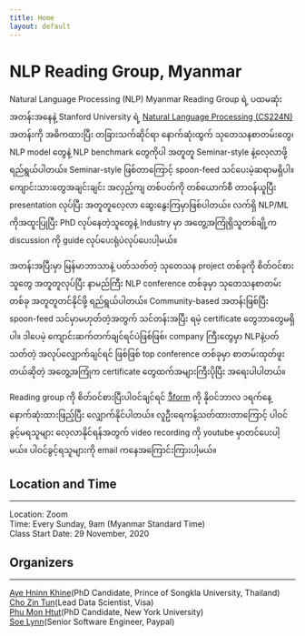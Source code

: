 ```yaml
---
title: Home
layout: default
---
```


# NLP Reading Group, Myanmar

 Natural Language Processing (NLP) Myanmar Reading Group ရဲ့ ပထမဆုံးအတန်းအနေနဲ့ Stanford University ရဲ့ [Natural Language Processing (CS224N)](http://cs224n.stanford.edu/) အတန်းကို အဓိကထားပြီး တခြားသက်ဆိုင်ရာ နောက်ဆုံးထွက် သုတေသနစာတမ်းတွေ၊ NLP model တွေနဲ့ NLP benchmark တွေကိုပါ အတူတူ Seminar-style နဲ့လေ့လာဖို့ရည်ရွယ်ပါတယ်။  Seminar-style ဖြစ်တာကြောင့် spoon-feed သင်ပေးမဲ့ဆရာမရှိပါ။ ကျောင်းသားတွေအချင်းချင်း အလှည့်ကျ တစ်ပတ်ကို တစ်ယောက်စီ တာဝန်ယူပြီး presentation လုပ်ပြီး အတူတူလေ့လာ ဆွေးနွေးကြမှာဖြစ်ပါတယ်။ လက်ရှိ NLP/ML ကိုအထူးပြုပြီး PhD လုပ်နေတဲ့သူတွေနဲ့ Industry မှာ အတွေ့အကြုံရှိသူတစ်ချို့က discussion ကို guide လုပ်ပေးရုံပဲလုပ်ပေးပါ့မယ်။   
   
အတန်းအပြီးမှာ မြန်မာဘာသာနဲ့ ပတ်သတ်တဲ့ သုတေသန project တစ်ခုကို စိတ်ဝင်စားသူတွေ အတူတူလုပ်ပြီး နာမည်ကြီး NLP conference တစ်ခုမှာ သုတေသနစာတမ်းတစ်ခု အတူတူတင်နိုင်ဖို့ ရည်ရွယ်ပါတယ်။ Community-based အတန်းဖြစ်ပြီး spoon-feed သင်မှာမဟုတ်တဲ့အတွက် သင်တန်းအပြီး ရမဲ့ certificate တွေဘာတွေမရှိပါ။ ဒါပေမဲ့ ကျောင်းဆက်တက်ချင်ရင်ပဲဖြစ်ဖြစ်၊ company ကြီးတွေမှာ NLPနဲ့ပတ်သတ်တဲ့ အလုပ်လျှောက်ချင်ရင် ဖြစ်ဖြစ် top conference တစ်ခုမှာ စာတမ်းထုတ်ဖူးတယ်ဆိုတဲ့ အတွေ့အကြုံက certificate တွေထက်အများကြီးပိုပြီး အရေးပါပါတယ်။  
  
 Reading group ကို စိတ်ဝင်စားပြီးပါဝင်ချင်ရင် [ဒီform](https://docs.google.com/forms/d/e/1FAIpQLSdq2hH8vfrwF3LU6UTGUZC3-YYgbt3F7mCREkgVzeJhUK3WUA/viewform?usp=sf_link) ကို နိုဝင်ဘာလ ၁ရက်နေ့ နောက်ဆုံးထားဖြည့်ပြီး လျှောက်နိုင်ပါတယ်။ လူဦးရေကန့်သတ်ထားတာကြောင့် ပါဝင်ခွင့်မရသူများ လေ့လာနိုင်ရန်အတွက် video recording ကို youtube မှာတင်ပေးပါ့မယ်။ ပါဝင်ခွင့်ရသူများကို email ကနေအကြောင်းကြားပါ့မယ်။ 
 
 
## Location and Time
---
Location: Zoom  
Time: Every Sunday, 9am (Myanmar Standard Time)  
Class Start Date: 29 November, 2020  



## Organizers
---
[Aye Hninn Khine](https://www.linkedin.com/in/ayehninnkhine)(PhD Candidate, Prince of Songkla University, Thailand)    
[Cho Zin Tun](https://www.linkedin.com/in/cho-zin-tun-9217a2a3/)(Lead Data Scientist, Visa)  
[Phu Mon Htut](https://phumonhtut.me/)(PhD Candidate, New York University)  
[Soe Lynn](https://www.linkedin.com/in/realsoelynn/)(Senior Software Engineer, Paypal)  


